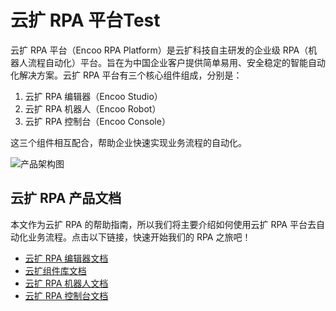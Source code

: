 # 云扩 RPA 平台Test

云扩 RPA 平台（Encoo RPA Platform）是云扩科技自主研发的企业级 RPA（机器人流程自动化）平台。旨在为中国企业客户提供简单易用、安全稳定的智能自动化解决方案。云扩 RPA 平台有三个核心组件组成，分别是：

1. 云扩 RPA 编辑器（Encoo Studio）
2. 云扩 RPA 机器人（Encoo Robot）
3. 云扩 RPA 控制台（Encoo Console）

这三个组件相互配合，帮助企业快速实现业务流程的自动化。

![产品架构图](https://docimages.blob.core.chinacloudapi.cn/images/encoo-structure.png)

## 云扩 RPA 产品文档

本文作为云扩 RPA 的帮助指南，所以我们将主要介绍如何使用云扩 RPA 平台去自动化业务流程。点击以下链接，快速开始我们的 RPA 之旅吧！

- [云扩 RPA 编辑器文档](https://academy.encoo.com/zh-cn/wiki/Studio/Introduction/Introduction.md)
- [云扩组件库文档](https://academy.encoo.com/zh-cn/wiki/Activities/ComponentsIntroduction.md)
- [云扩 RPA 机器人文档](https://academy.encoo.com/zh-cn/wiki/Robot/aboutRobot.md)
- [云扩 RPA 控制台文档](https://academy.encoo.com/zh-cn/wiki/Console/register.md)
